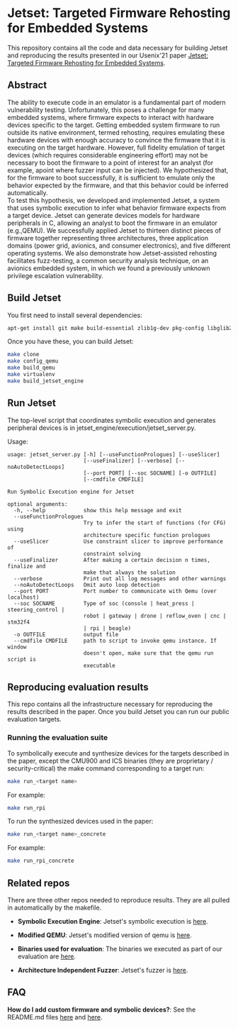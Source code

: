 # Jetset: Targeted Firmware Rehosting for Embedded Systems

This repository contains all the code and data necessary for building Jetset and reproducing the results presented in our Usenix'21 paper [Jetset: Targeted Firmware Rehosting for Embedded Systems](https://www.usenix.org/system/files/sec21fall-johnson.pdf).  
  
## Abstract  
The ability to execute code in an emulator is a fundamental part of modern vulnerability testing. 
Unfortunately, this poses a challenge for many embedded systems, where firmware expects to interact with hardware devices specific to the target.
Getting embedded system firmware to run outside its native environment, termed rehosting, requires emulating these hardware devices with enough accuracy to convince the firmware that it is executing on the target hardware.
However, full fidelity emulation of target devices (which requires considerable engineering effort) may not be necessary to boot the firmware to a point of interest for an analyst (for example, apoint where fuzzer input can be injected). 
We hypothesized that, for the firmware to boot successfully, it is sufficient to emulate only the behavior expected by the firmware, and that this behavior could be inferred automatically.  
To test this hypothesis, we developed and implemented Jetset, a system that uses symbolic execution to infer what behavior firmware expects from a target device.  Jetset can generate devices models for hardware peripherals in C, allowing an analyst to boot the firmware in an emulator (e.g.,QEMU). 
We successfully applied Jetset to thirteen distinct pieces of firmware together representing three architectures, three application domains (power grid,  avionics, and consumer electronics), and five different operating systems. 
We also demonstrate how Jetset-assisted rehosting facilitates fuzz-testing, a common security analysis technique, on an avionics embedded system, in which we found a previously unknown privilege escalation vulnerability.

## Build Jetset

You first need to install several dependencies:

```bash
apt-get install git make build-essential zlib1g-dev pkg-config libglib2.0-dev binutils-dev libboost-all-dev autoconf libtool libssl-dev libpixman-1-dev virtualenv xterm
```

Once you have these, you can build Jetset:

```bash
make clone
make config_qemu
make build_qemu
make virtualenv
make build_jetset_engine  
```

## Run Jetset

The top-level script that coordinates symbolic execution and generates peripheral devices is in jetset_engine/execution/jetset_server.py.

Usage:  

```
usage: jetset_server.py [-h] [--useFunctionPrologues] [--useSlicer]
                        [--useFinalizer] [--verbose] [--noAutoDetectLoops]
                        [--port PORT] [--soc SOCNAME] [-o OUTFILE]
                        [--cmdfile CMDFILE]

Run Symbolic Execution engine for Jetset

optional arguments:
  -h, --help            show this help message and exit
  --useFunctionPrologues
                        Try to infer the start of functions (for CFG) using
                        architecture specific function prologues
  --useSlicer           Use constraint slicer to improve performance of
                        constraint solving
  --useFinalizer        After making a certain decision n times, finalize and
                        make that always the solution
  --verbose             Print out all log messages and other warnings
  --noAutoDetectLoops   Omit auto loop detection
  --port PORT           Port number to communicate with Qemu (over localhost)
  --soc SOCNAME         Type of soc (console | heat_press | steering_control |
                        robot | gateway | drone | reflow_oven | cnc | stm32f4
                        | rpi | beagle)
  -o OUTFILE            output file
  --cmdfile CMDFILE     path to script to invoke qemu instance. If window
                        doesn't open, make sure that the qemu run script is
                        executable
```

## Reproducing evaluation results

This repo contains all the infrastructure necessary for reproducing the results described in the paper. Once you build Jetset you can run our public evaluation targets.

### Running the evaluation suite

To symbolically execute and synthesize devices for the targets described in the paper, except the CMU900 and ICS binaries (they are proprietary / security-critical) the make command corresponding to a target run:

```bash
make run_<target name>
```

For example:  
```bash
make run_rpi
```

To run the synthesized devices used in the paper:

```bash
make run_<target name>_concrete
```

For example:  

```bash
make run_rpi_concrete
```


## Related repos

  There are three other repos needed to reproduce results. They are all pulled in automatically by the makefile.  

- **Symbolic Execution Engine**: Jetset's symbolic execution is [here](https://github.com/aerosec/jetset_engine.git).

- **Modified QEMU**: Jetset's modified version of qemu is [here](https://github.com/aerosec/jetset_qemu.git).

- **Binaries used for evaluation**: The binaries we executed as part of our evaluation are [here](https://github.com/aerosec/jetset_public_data.git).

- **Architecture Independent Fuzzer**: Jetset's fuzzer is [here](https://github.com/aerosec/jetset_fuzzer.git).

## FAQ

**How do I add custom firmware and symbolic devices?**: See the README.md files [here](https://github.com/aerosec/jetset_engine.git) and [here](https://github.com/aerosec/jetset_qemu.git).
